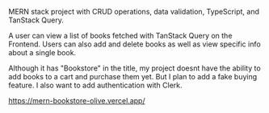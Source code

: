 MERN stack project with CRUD operations, data validation, TypeScript, and TanStack Query.

A user can view a list of books fetched with TanStack Query on the Frontend. Users can also add and delete books as well as view specific info about a single book.

Although it has "Bookstore" in the title, my project doesnt have the ability to add books to a cart and purchase them yet. But I plan to add a fake buying feature. I also want to add authentication with Clerk.

https://mern-bookstore-olive.vercel.app/

